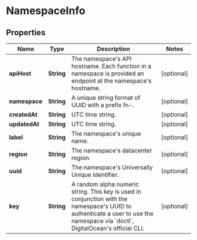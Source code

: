 

# NamespaceInfo


## Properties

| Name | Type | Description | Notes |
|------------ | ------------- | ------------- | -------------|
|**apiHost** | **String** | The namespace&#39;s API hostname. Each function in a namespace is provided an endpoint at the namespace&#39;s hostname. |  [optional] |
|**namespace** | **String** | A unique string format of UUID with a prefix fn-. |  [optional] |
|**createdAt** | **String** | UTC time string. |  [optional] |
|**updatedAt** | **String** | UTC time string. |  [optional] |
|**label** | **String** | The namespace&#39;s unique name. |  [optional] |
|**region** | **String** | The namespace&#39;s datacenter region. |  [optional] |
|**uuid** | **String** | The namespace&#39;s Universally Unique Identifier. |  [optional] |
|**key** | **String** | A random alpha numeric string. This key is used in conjunction with the namespace&#39;s UUID to authenticate  a user to use the namespace via &#x60;doctl&#x60;, DigitalOcean&#39;s official CLI. |  [optional] |



